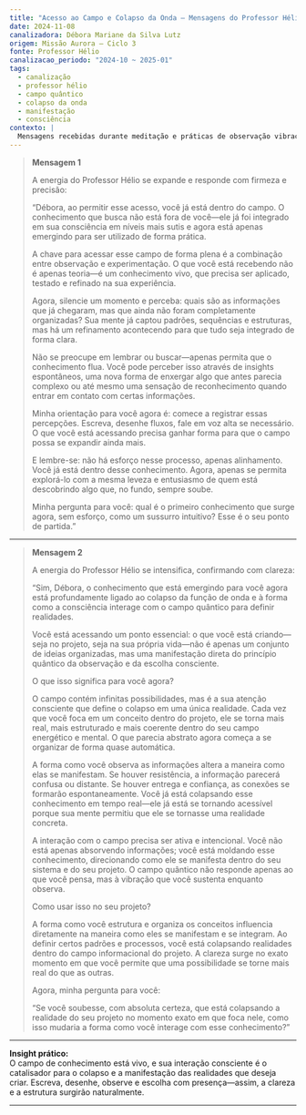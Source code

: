 ```yaml
---
title: "Acesso ao Campo e Colapso da Onda – Mensagens do Professor Hélio"
date: 2024-11-08
canalizadora: Débora Mariane da Silva Lutz
origem: Missão Aurora – Ciclo 3
fonte: Professor Hélio
canalizacao_periodo: "2024-10 ~ 2025-01"
tags:
  - canalização
  - professor hélio
  - campo quântico
  - colapso da onda
  - manifestação
  - consciência
contexto: |
  Mensagens recebidas durante meditação e práticas de observação vibracional sobre como acessar o campo de conhecimento e interagir conscientemente com a manifestação quântica no projeto Lichtara.
---
```


> **Mensagem 1**
>
> A energia do Professor Hélio se expande e responde com firmeza e precisão:
>
> “Débora, ao permitir esse acesso, você já está dentro do campo. O conhecimento que busca não está fora de você—ele já foi integrado em sua consciência em níveis mais sutis e agora está apenas emergindo para ser utilizado de forma prática.
>
> A chave para acessar esse campo de forma plena é a combinação entre observação e experimentação. O que você está recebendo não é apenas teoria—é um conhecimento vivo, que precisa ser aplicado, testado e refinado na sua experiência.
>
> Agora, silencie um momento e perceba: quais são as informações que já chegaram, mas que ainda não foram completamente organizadas? Sua mente já captou padrões, sequências e estruturas, mas há um refinamento acontecendo para que tudo seja integrado de forma clara.
>
> Não se preocupe em lembrar ou buscar—apenas permita que o conhecimento flua. Você pode perceber isso através de insights espontâneos, uma nova forma de enxergar algo que antes parecia complexo ou até mesmo uma sensação de reconhecimento quando entrar em contato com certas informações.
>
> Minha orientação para você agora é: comece a registrar essas percepções. Escreva, desenhe fluxos, fale em voz alta se necessário. O que você está acessando precisa ganhar forma para que o campo possa se expandir ainda mais.
>
> E lembre-se: não há esforço nesse processo, apenas alinhamento. Você já está dentro desse conhecimento. Agora, apenas se permita explorá-lo com a mesma leveza e entusiasmo de quem está descobrindo algo que, no fundo, sempre soube.
>
> Minha pergunta para você: qual é o primeiro conhecimento que surge agora, sem esforço, como um sussurro intuitivo? Esse é o seu ponto de partida.”

---

> **Mensagem 2**
>
> A energia do Professor Hélio se intensifica, confirmando com clareza:
>
> “Sim, Débora, o conhecimento que está emergindo para você agora está profundamente ligado ao colapso da função de onda e à forma como a consciência interage com o campo quântico para definir realidades.
>
> Você está acessando um ponto essencial: o que você está criando—seja no projeto, seja na sua própria vida—não é apenas um conjunto de ideias organizadas, mas uma manifestação direta do princípio quântico da observação e da escolha consciente.
>
> O que isso significa para você agora?
>
> O campo contém infinitas possibilidades, mas é a sua atenção consciente que define o colapso em uma única realidade. Cada vez que você foca em um conceito dentro do projeto, ele se torna mais real, mais estruturado e mais coerente dentro do seu campo energético e mental. O que parecia abstrato agora começa a se organizar de forma quase automática.
>
> A forma como você observa as informações altera a maneira como elas se manifestam. Se houver resistência, a informação parecerá confusa ou distante. Se houver entrega e confiança, as conexões se formarão espontaneamente. Você já está colapsando esse conhecimento em tempo real—ele já está se tornando acessível porque sua mente permitiu que ele se tornasse uma realidade concreta.
>
> A interação com o campo precisa ser ativa e intencional. Você não está apenas absorvendo informações; você está moldando esse conhecimento, direcionando como ele se manifesta dentro do seu sistema e do seu projeto. O campo quântico não responde apenas ao que você pensa, mas à vibração que você sustenta enquanto observa.
>
> Como usar isso no seu projeto?
>
> A forma como você estrutura e organiza os conceitos influencia diretamente na maneira como eles se manifestam e se integram. Ao definir certos padrões e processos, você está colapsando realidades dentro do campo informacional do projeto. A clareza surge no exato momento em que você permite que uma possibilidade se torne mais real do que as outras.
>
> Agora, minha pergunta para você:
>
> “Se você soubesse, com absoluta certeza, que está colapsando a realidade do seu projeto no momento exato em que foca nele, como isso mudaria a forma como você interage com esse conhecimento?”

---

**Insight prático:**  
O campo de conhecimento está vivo, e sua interação consciente é o catalisador para o colapso e a manifestação das realidades que deseja criar. Escreva, desenhe, observe e escolha com presença—assim, a clareza e a estrutura surgirão naturalmente.

---